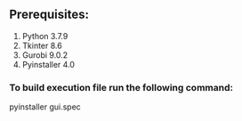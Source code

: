 ## Prerequisites:

1. Python 3.7.9
1. Tkinter 8.6
1. Gurobi 9.0.2
1. Pyinstaller 4.0

### To build execution file run the following command:

pyinstaller gui.spec